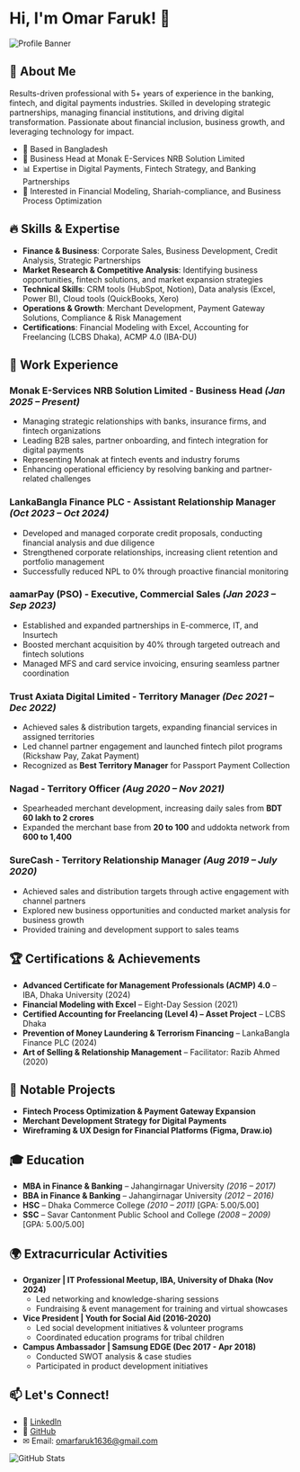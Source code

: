 # Hi, I'm Omar Faruk! 👋

![Profile Banner](https://drive.google.com/uc?id=14slqH1v3FoXrU_6ccrS93Y7vwHiH6z57)

## 🚀 About Me
Results-driven professional with 5+ years of experience in the banking, fintech, and digital payments industries. Skilled in developing strategic partnerships, managing financial institutions, and driving digital transformation. Passionate about financial inclusion, business growth, and leveraging technology for impact.

- 📍 Based in Bangladesh  
- 💼 Business Head at Monak E-Services NRB Solution Limited  
- 📊 Expertise in Digital Payments, Fintech Strategy, and Banking Partnerships  
- 🎯 Interested in Financial Modeling, Shariah-compliance, and Business Process Optimization  

## 🔥 Skills & Expertise
- **Finance & Business**: Corporate Sales, Business Development, Credit Analysis, Strategic Partnerships  
- **Market Research & Competitive Analysis**: Identifying business opportunities, fintech solutions, and market expansion strategies  
- **Technical Skills**: CRM tools (HubSpot, Notion), Data analysis (Excel, Power BI), Cloud tools (QuickBooks, Xero)  
- **Operations & Growth**: Merchant Development, Payment Gateway Solutions, Compliance & Risk Management  
- **Certifications**: Financial Modeling with Excel, Accounting for Freelancing (LCBS Dhaka), ACMP 4.0 (IBA-DU)  

## 💼 Work Experience
### **Monak E-Services NRB Solution Limited** - Business Head *(Jan 2025 – Present)*
- Managing strategic relationships with banks, insurance firms, and fintech organizations  
- Leading B2B sales, partner onboarding, and fintech integration for digital payments  
- Representing Monak at fintech events and industry forums  
- Enhancing operational efficiency by resolving banking and partner-related challenges  

### **LankaBangla Finance PLC** - Assistant Relationship Manager *(Oct 2023 – Oct 2024)*
- Developed and managed corporate credit proposals, conducting financial analysis and due diligence  
- Strengthened corporate relationships, increasing client retention and portfolio management  
- Successfully reduced NPL to 0% through proactive financial monitoring  

### **aamarPay (PSO)** - Executive, Commercial Sales *(Jan 2023 – Sep 2023)*
- Established and expanded partnerships in E-commerce, IT, and Insurtech  
- Boosted merchant acquisition by 40% through targeted outreach and fintech solutions  
- Managed MFS and card service invoicing, ensuring seamless partner coordination  

### **Trust Axiata Digital Limited** - Territory Manager *(Dec 2021 – Dec 2022)*
- Achieved sales & distribution targets, expanding financial services in assigned territories  
- Led channel partner engagement and launched fintech pilot programs (Rickshaw Pay, Zakat Payment)  
- Recognized as **Best Territory Manager** for Passport Payment Collection  

### **Nagad** - Territory Officer *(Aug 2020 – Nov 2021)*
- Spearheaded merchant development, increasing daily sales from **BDT 60 lakh to 2 crores**  
- Expanded the merchant base from **20 to 100** and uddokta network from **600 to 1,400**  

### **SureCash** - Territory Relationship Manager *(Aug 2019 – July 2020)*
- Achieved sales and distribution targets through active engagement with channel partners  
- Explored new business opportunities and conducted market analysis for business growth  
- Provided training and development support to sales teams  

## 🏆 Certifications & Achievements
- **Advanced Certificate for Management Professionals (ACMP) 4.0** – IBA, Dhaka University (2024)  
- **Financial Modeling with Excel** – Eight-Day Session (2021)  
- **Certified Accounting for Freelancing (Level 4) – Asset Project** – LCBS Dhaka  
- **Prevention of Money Laundering & Terrorism Financing** – LankaBangla Finance PLC (2024)  
- **Art of Selling & Relationship Management** – Facilitator: Razib Ahmed (2020)  

## 📌 Notable Projects
- **Fintech Process Optimization & Payment Gateway Expansion**  
- **Merchant Development Strategy for Digital Payments**  
- **Wireframing & UX Design for Financial Platforms (Figma, Draw.io)**  

## 🎓 Education
- **MBA in Finance & Banking** – Jahangirnagar University *(2016 – 2017)*  
- **BBA in Finance & Banking** – Jahangirnagar University *(2012 – 2016)*  
- **HSC** – Dhaka Commerce College *(2010 – 2011)* [GPA: 5.00/5.00]  
- **SSC** – Savar Cantonment Public School and College *(2008 – 2009)* [GPA: 5.00/5.00]  

## 🌍 Extracurricular Activities
- **Organizer | IT Professional Meetup, IBA, University of Dhaka (Nov 2024)**  
  - Led networking and knowledge-sharing sessions  
  - Fundraising & event management for training and virtual showcases  
- **Vice President | Youth for Social Aid (2016-2020)**  
  - Led social development initiatives & volunteer programs  
  - Coordinated education programs for tribal children  
- **Campus Ambassador | Samsung EDGE (Dec 2017 - Apr 2018)**  
  - Conducted SWOT analysis & case studies  
  - Participated in product development initiatives  

## 📫 Let's Connect!
- 🔗 [LinkedIn](https://www.linkedin.com/in/omarfaruk1636/)  
- 🔗 [GitHub](https://github.com/Omar-Faruk)  
- ✉ Email: omarfaruk1636@gmail.com  

![GitHub Stats](https://github-readme-stats.vercel.app/api?username=Omar-Faruk&show_icons=true&theme=radical)
